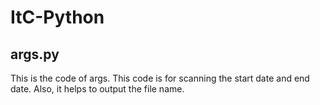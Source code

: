 # ItC-Python
## args.py
This is the code of args.
This code is for scanning the start date and end date.
Also, it helps to output the file name.
